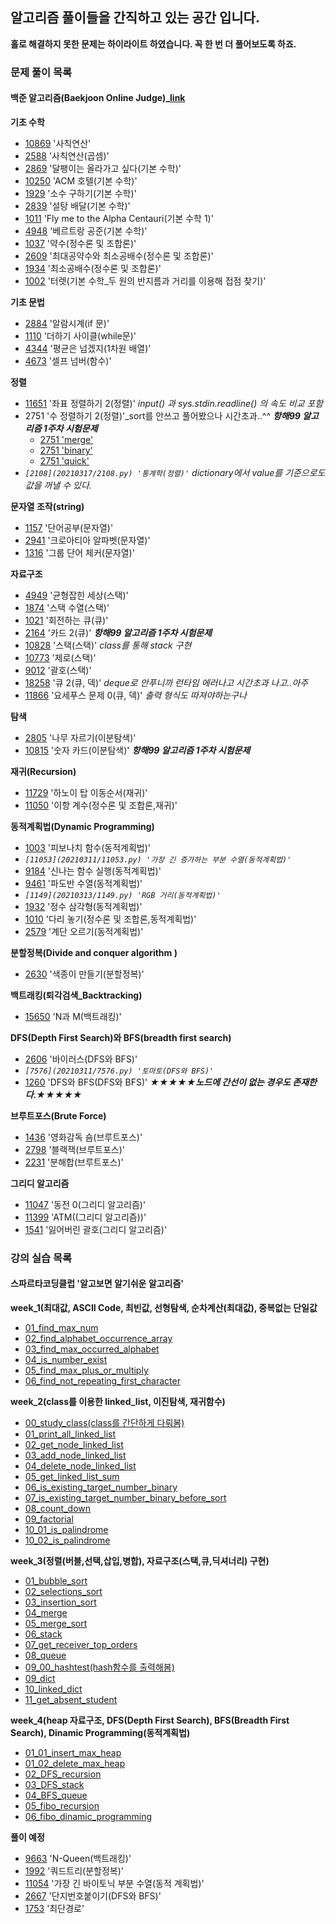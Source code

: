 ## **알고리즘 풀이들을 간직하고 있는 공간 입니다.**
**홀로 해결하지 못한 문제는 하이라이트 하였습니다. 꼭 한 번 더 풀어보도록 하죠.**

### **문제 풀이 목록**
#### **백준 알고리즘(Baekjoon Online Judge)_[link](https://www.acmicpc.net/)** 
**기초 수학**
- [10869](20210305/10869.py) '사칙연산' 
- [2588](20210305/2588.py) '사칙연산(곱셈)'
- [2869](20210308/2869.py) '달팽이는 올라가고 싶다(기본 수학)' 
- [10250](20210308/10250.py) 'ACM 호텔(기본 수학)' 
- [1929](20210308/1929.py) '소수 구하기(기본 수학)' 
- [2839](20210312/2839.py) '설탕 배달(기본 수학)' 
- [1011](20210312/1011.py) 'Fly me to the Alpha Centauri(기본 수학 1)' 
- [4948](20210312/4948.py) '베르트랑 공준(기본 수학)' 
- [1037](20210313/1037.py) '약수(정수론 및 조합론)' 
- [2609](20210313/2609.py) '최대공약수와 최소공배수(정수론 및 조합론)' 
- [1934](20210315/1934.py) '최소공배수(정수론 및 조합론)' 
- [1002](20210317/1002.py) '터렛(기본 수학_두 원의 반지름과 거리를 이용해 접점 찾기)' 
  
**기초 문법**
- [2884](20210305/2884.py) '알람시계(if 문)' 
- [1110](20210305/1110.py) '더하기 사이클(while문)' 
- [4344](20210306/4344.py) '평균은 넘겠지(1차원 배열)' 
- [4673](20210306/4673.py) '셀프 넘버(함수)'
  
**정렬**
- [11651](20210309/11651.py) '좌표 정렬하기 2(정렬)' _input() 과 sys.stdin.readline() 의 속도 비교 포함_
- 2751 '수 정렬하기 2(정렬)'_sort를 안쓰고 풀어봤으나 시간초과..^^ **_항해99 알고리즘 1주차 시험문제_**
    - [2751 'merge'](20210312/week_1_test/2751_merge.py)
    - [2751 'binary'](20210312/week_1_test/2751_binary.py)
    - [2751 'quick'](20210312/week_1_test/2751_quick.py)
- _`[2108](20210317/2108.py) '통계학(정렬)'`_ _dictionary에서 value를 기준으로도 값을 꺼낼 수 있다._
  
**문자열 조작(string)**
- [1157](20210306/1157.py) '단어공부(문자열)' 
- [2941](20210306/2941.py) '크로아티아 알파벳(문자열)' 
- [1316](20210312/1316.py) '그룹 단어 체커(문자열)' 
  
**자료구조**
- [4949](20210310/4949.py) '균형잡힌 세상(스택)' 
- [1874](20210310/1874.py) '스택 수열(스택)' 
- [1021](20210310/1021.py) '회전하는 큐(큐)' 
- [2164](20210312/week_1_test/2164.py) '카드 2(큐)'  **_항해99 알고리즘 1주차 시험문제_**
- [10828](20210315/10828.py) '스택(스택)' _class를 통해 stack 구현_
- [10773](20210315/10773.py) '제로(스택)' 
- [9012](20210315/9012.py) '괄호(스택)' 
- [18258](20210315/18258.py) '큐 2(큐, 덱)' _deque로 안푸니까 런타임 에러나고 시간초과 나고..아주_
- [11866](20210317/11866.py) '요세푸스 문제 0(큐, 덱)' _출력 형식도 따져야하는구나_

**탐색**
- [2805](20210309/2805.py) '나무 자르기(이분탐색)' 
- [10815](20210312/week_1_test/10815.py) '숫자 카드(이분탐색)'  **_항해99 알고리즘 1주차 시험문제_**
  
**재귀(Recursion)**
- [11729](20210309/11729.py) '하노이 탑 이동순서(재귀)' 
- [11050](20210315/11050.py) '이항 계수(정수론 및 조합론,재귀)' 
  
**동적계획법(Dynamic Programming)**
- [1003](20210311/1003.py) '피보나치 함수(동적계획법)' 
- _`[11053](20210311/11053.py) '가장 긴 증가하는 부분 수열(동적계획법)'`_
- [9184](20210312/9184.py) '신나는 함수 실행(동적계획법)' 
- [9461](20210313/9461.py) '파도반 수열(동적계획법)' 
- _`[1149](20210313/1149.py) 'RGB 거리(동적계획법)'`_ 
- [1932](20210313/1932.py) '정수 삼각형(동적계획법)' 
- [1010](20210315/1010.py) '다리 놓기(정수론 및 조합론,동적계획법)' 
- [2579](20210317/2579.py) '계단 오르기(동적계획법)' 

**분할정복(Divide and conquer algorithm )**
- [2630](20210316/2630.py) '색종이 만들기(분할정복)' 

**백트래킹(퇴각검색_Backtracking)**
- [15650](20210316/15650.py) 'N과 M(백트래킹)' 

**DFS(Depth First Search)와 BFS(breadth first search)**
- [2606](20210311/2606.py) '바이러스(DFS와 BFS)' 
- _`[7576](20210311/7576.py) '토마토(DFS와 BFS)'`_ 
- [1260](20210315/1260.py) 'DFS와 BFS(DFS와 BFS)' **_★★★★★노드에 간선이 없는 경우도 존재한다.★★★★★_**
  
**브루트포스(Brute Force)**
- [1436](20210312/1436.py) '영화감독 숌(브루트포스)' 
- [2798](20210312/2798.py) '블랙잭(브루트포스)' 
- [2231](20210312/2231.py) '분해합(브루트포스)' 
  
**그리디 알고리즘**
- [11047](20210313/11047.py) '동전 0(그리디 알고리즘)' 
- [11399](20210313/11399.py) 'ATM((그리디 알고리즘))' 
- [1541](20210313/1541.py) '잃어버린 괄호(그리디 알고리즘)' 

### **강의 실습 목록**
#### 스파르타코딩클럽 '알고보면 알기쉬운 알고리즘'
**week_1(최대값, ASCII Code, 최빈값, 선형탐색, 순차계산(최대값), 중복없는 단일값**
- [01_find_max_num](spartacodingclub/week_1/01_find_max_num.py)
- [02_find_alphabet_occurrence_array](spartacodingclub/week_1/02_find_alphabet_occurrence_array.py)
- [03_find_max_occurred_alphabet](spartacodingclub/week_1/03_find_max_occurred_alphabet.py)
- [04_is_number_exist](spartacodingclub/week_1/04_is_number_exist.py)
- [05_find_max_plus_or_multiply](spartacodingclub/week_1/05_find_max_plus_or_multiply.py)
- [06_find_not_repeating_first_character](spartacodingclub/week_1/06_find_not_repeating_first_character.py)
  
**week_2(class를 이용한 linked_list, 이진탐색, 재귀함수)**
- [00_study_class(class를 간단하게 다뤄봄)](spartacodingclub/week_2/study_class.py)
- [01_print_all_linked_list](spartacodingclub/week_2/01_print_all_linked_list.py)
- [02_get_node_linked_list](spartacodingclub/week_2/02_get_node_linked_list.py)
- [03_add_node_linked_list](spartacodingclub/week_2/03_add_node_linked_list.py)
- [04_delete_node_linked_list](spartacodingclub/week_2/04_delete_node_linked_list.py)
- [05_get_linked_list_sum](spartacodingclub/week_2/05_get_linked_list_sum.py)
- [06_is_existing_target_number_binary](spartacodingclub/week_2/06_is_existing_target_number_binary.py)
- [07_is_existing_target_number_binary_before_sort](spartacodingclub/week_2/07_is_existing_target_number_binary_before_sort.py)
- [08_count_down](spartacodingclub/week_2/08_count_down.py)
- [09_factorial](spartacodingclub/week_2/09_factorial.py)
- [10_01_is_palindrome](spartacodingclub/week_2/10_01_is_palindrome.py)
- [10_02_is_palindrome](spartacodingclub/week_2/10_02_is_palindrome.py)
  
**week_3(정렬(버블,선택,삽입,병합), 자료구조(스택,큐,딕셔너리) 구현)**
- [01_bubble_sort](spartacodingclub/week_3/01_bubble_sort.py)
- [02_selections_sort](spartacodingclub/week_3/02_selections_sort.py)
- [03_insertion_sort](spartacodingclub/week_3/03_insertion_sort.py)
- [04_merge](spartacodingclub/week_3/04_merge.py)
- [05_merge_sort](spartacodingclub/week_3/05_merge_sort.py)
- [06_stack](spartacodingclub/week_3/06_stack.py)
- [07_get_receiver_top_orders](spartacodingclub/week_3/07_get_receiver_top_orders.py)
- [08_queue](spartacodingclub/week_3/08_queue.py)
- [09_00_hashtest(hash함수를 출력해봄)](spartacodingclub/week_3/hashtest.py)
- [09_dict](spartacodingclub/week_3/09_dict.py)
- [10_linked_dict](spartacodingclub/week_3/10_linked_dict.py)
- [11_get_absent_student](spartacodingclub/week_3/11_get_absent_student.py)
  
**week_4(heap 자료구조, DFS(Depth First Search), BFS(Breadth First Search), Dinamic Programming(동적계획법)**
- [01_01_insert_max_heap](spartacodingclub/week_4/01_01_insert_max_heap.py)
- [01_02_delete_max_heap](spartacodingclub/week_4/01_02_delete_max_heap.py)
- [02_DFS_recursion](spartacodingclub/week_4/02_DFS_recursion.py)
- [03_DFS_stack](spartacodingclub/week_4/03_DFS_stack.py)
- [04_BFS_queue](spartacodingclub/week_4/04_BFS_queue.py)
- [05_fibo_recursion](spartacodingclub/week_4/05_fibo_recursion.py)
- [06_fibo_dinamic_programming](spartacodingclub/week_4/06_fibo_dinamic_programming.py)
  
  
**풀이 예정**
- [9663]() 'N-Queen(백트래킹)'
- [1992]() '쿼드트리(분할정복)' 
- [11054]() '가장 긴 바이토닉 부분 수열(동적 계획법)' 
- [2667]() '단지번호붙이기(DFS와 BFS)' 
- [1753]() '최단경로' 
